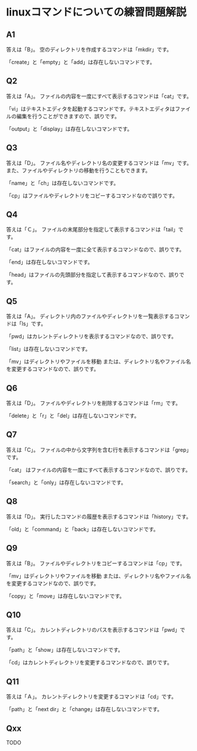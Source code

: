 # linuxコマンドについての練習問題解説

## A1

答えは「B」。
空のディレクトリを作成するコマンドは「mkdir」です。

「create」と「empty」と「add」は存在しないコマンドです。

## Q2

答えは「A」。
ファイルの内容を一度にすべて表示するコマンドは「cat」です。

「vi」はテキストエディタを起動するコマンドです。テキストエディタはファイルの編集を行うことができますので、誤りです。

「output」と「display」は存在しないコマンドです。

## Q3

答えは「D」。
ファイル名やディレクトリ名の変更するコマンドは「mv」です。
また、ファイルやディレクトリの移動を行うこともできます。

「name」と「ch」は存在しないコマンドです。

「cp」はファイルやディレクトリをコピーするコマンドなので誤りです。

## Q4

答えは「Ｃ」。
ファイルの末尾部分を指定して表示するコマンドは「tail」です。

「cat」はファイルの内容を一度に全て表示するコマンドなので、誤りです。

「end」は存在しないコマンドです。

「head」はファイルの先頭部分を指定して表示するコマンドなので、誤りです。

## Q5

答えは「A」。
ディレクトリ内のファイルやディレクトリを一覧表示するコマンドは「ls」です。

「pwd」はカレントディレクトリを表示するコマンドなので、誤りです。

「list」は存在しないコマンドです。

「mv」はディレクトリやファイルを移動
または、ディレクトリ名やファイル名を変更するコマンドなので、誤りです。

## Q6

答えは「D」。
ファイルやディレクトリを削除するコマンドは「rm」です。

「delete」と「r」と「del」は存在しないコマンドです。

## Q7

答えは「C」。
ファイルの中から文字列を含む行を表示するコマンドは「grep」です。

「cat」 はファイルの内容を一度にすべて表示するコマンドなので、誤りです。

「search」と「only」は存在しないコマンドです。

## Q8

答えは「D」。
実行したコマンドの履歴を表示するコマンドは「history」です。

「old」と「command」と「back」は存在しないコマンドです。

## Q9

答えは「B」。
ファイルやディレクトリをコピーするコマンドは「cp」です。

「mv」はディレクトリやファイルを移動
または、ディレクトリ名やファイル名を変更するコマンドなので、誤りです。

「copy」と「move」は存在しないコマンドです。

## Q10

答えは「C」。
カレントディレクトリのパスを表示するコマンドは「pwd」です。

「path」と「show」は存在しないコマンドです。

「cd」はカレントディレクトリを変更するコマンドなので、誤りです。

## Q11

答えは「Ａ」。
カレントディレクトリを変更するコマンドは「cd」です。

「path」と「next dir」と「change」は存在しないコマンドです。

## Qxx

TODO

